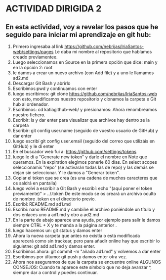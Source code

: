 # ACTIVIDAD DIRIGIDA 2
## En esta actividad, voy a revelar los pasos que he seguido para iniciar mi aprendizaje en git hub:

1. Primero ingresaba al link  https://github.com/nebrijas/IriaSantos-web/settings/pages Le daba mi nombre al repositorio que habíamos creado previamentee.
4. Luego seleccionamos en Source en la primera opción que dice: main y en la opción 2: root
5. le damos a crear un  nuevo archivo (con Add file) y a uno le llamamos  ad2.md
7. Descargar Git Bash y abrirlo
8. Escribimos:pwd
y continuamos con enter
9. luego escribimos:
git clone https://github.com/nebrijas/IriaSantos-web
con esto, modificamos nuestro repositorio y clonamos  la carpeta e Git hub al ordenador. 
10. Escribimos:
cd katiagithub-web/
y presionamos:
Ahora renombreamos nuestro fichero. 
11. Escribir:
ls
y dar enter para visualizar que archivos hay dentro ze la carpeta
12. Escribir:
git config user.name (seguido de vuestro usuario de GitHub)
y dar enter
13. luego escribí
git config user.email (seguido del correo que utilizáis en GitHub)
y le di enter
14. En el buscador web fui a: https://github.com/settings/tokens
15. luego le di a  "Generate new token" y darle el nombre en Note que queramos. En la expiration elegimos ponerle 60 días. En select scopes seleccionamis "repo" (se activarán todas las de repo) y las demás se dejan sin seleccionar. Y le damos a "Generar token".
16. Copiar el token que se crea (es una cadena de muchos caracteres que os saldrá en pantalla)
16. luego volví a escribir a Git Bash y escribí:
echo "(aquí poner el token previamente)" > ../.token
De este modo se os creará un archivo oculto de nombre .token en el directorio previo.
17. Escribí:
README.md ad1.md
18. Escribí:
nano README.md y cambiñe el archivo poniéndole un título y dos enlaces uno a ad1.md y otro a ad2.md
19. En la parte de abajo aparece una ayuda, por ejemplo para salir le damos siempre CTRL + X y te manda a la página anterior .
20. luego hacemos un:
git status
y damos enter
21. Ahora la nueva carpeta que antes no existía o está modificada aparecerá como sin trackear, pero para añadir online hay que escribir lo siguietne: 
git add ad1.md
y damos enter.
22. Escribimos ahora:
git commit -m "añado ad1.md"
y volvemos a dar enter
23. Escribimos por últumo:
git push
y damos enter otra vez.
24. Ahora nos aseguramos de que la carpeta se encuentre online
ALGUNOS CONSEJOS: Cuando te aparece este símbolo que no deja avanzar ^, siempre dar a control y puedes continuar.
